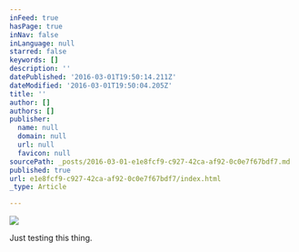 ```yaml
---
inFeed: true
hasPage: true
inNav: false
inLanguage: null
starred: false
keywords: []
description: ''
datePublished: '2016-03-01T19:50:14.211Z'
dateModified: '2016-03-01T19:50:04.205Z'
title: ''
author: []
authors: []
publisher:
  name: null
  domain: null
  url: null
  favicon: null
sourcePath: _posts/2016-03-01-e1e8fcf9-c927-42ca-af92-0c0e7f67bdf7.md
published: true
url: e1e8fcf9-c927-42ca-af92-0c0e7f67bdf7/index.html
_type: Article

---
```

![](https://the-grid-user-content.s3-us-west-2.amazonaws.com/8a289066-0c7a-4430-8591-803c1bd8df2a.jpg)

Just testing this thing.